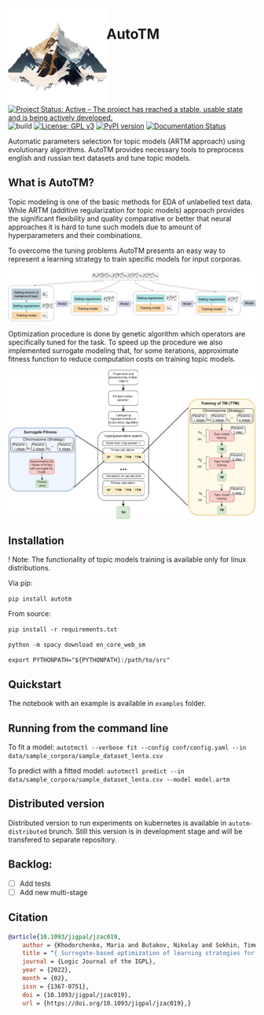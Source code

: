 
<img align="left" src="docs/img/MyLogo.png" alt="Library scheme" height="200"/>

# AutoTM

[![Project Status: Active – The project has reached a stable, usable state and is being actively developed.](https://www.repostatus.org/badges/latest/active.svg)](https://www.repostatus.org/#active)
![build](https://github.com/ngc436/AutoTM/actions/workflows/build.yaml/badge.svg)
[![License: GPL v3](https://img.shields.io/badge/License-GPLv3-blue.svg)](https://www.gnu.org/licenses/gpl-3.0)
[![PyPI version](https://badge.fury.io/py/autotm.svg)](https://badge.fury.io/py/autotm)
[![Documentation Status](https://readthedocs.org/projects/autotm/badge/?version=latest)](https://autotm.readthedocs.io/en/latest/?badge=latest)

Automatic parameters selection for topic models (ARTM approach) using evolutionary algorithms. 
AutoTM provides necessary tools to preprocess english and russian text datasets and tune topic models.

## What is AutoTM?
Topic modeling is one of the basic methods for EDA of unlabelled text data. While ARTM (additive regularization 
for topic models) approach provides the significant flexibility and quality comparative or better that neural 
approaches it is hard to tune such models due to amount of hyperparameters and their combinations.

To overcome the tuning problems AutoTM presents an easy way to represent a learning strategy to train specific models for input corporas.

<img src="docs/img/strategy.png" alt="Learning strategy representation" height=""/>

Optimization procedure is done by genetic algorithm which operators are specifically tuned for 
the task. To speed up the procedure we also implemented surrogate modeling that, for some iterations, 
approximate fitness function to reduce computation costs on training topic models.

<img src="docs/img/img_library_eng.png" alt="Library scheme" height=""/>


## Installation

! Note: The functionality of topic models training is available only for linux distributions.

Via pip:

```pip install autotm```

From source:

```pip install -r requirements.txt```  

```python -m spacy download en_core_web_sm```

```export PYTHONPATH="${PYTHONPATH}:/path/to/src"```

[//]: # (## Dataset and )

## Quickstart

The notebook with an example is available in ```examples``` folder.

## Running from the command line

To fit a model:
```autotmctl --verbose fit --config conf/config.yaml --in data/sample_corpora/sample_dataset_lenta.csv```

To predict with a fitted model:
```autotmctl predict --in data/sample_corpora/sample_dataset_lenta.csv --model model.artm```

## Distributed version

Distributed version to run experiments on kubernetes is available in ```autotm-distributed``` brunch. Still this version is in development stage and will be transfered to separate repository.

## Backlog:
- [ ] Add tests
- [ ] Add new multi-stage 
 
## Citation

```bibtex
@article{10.1093/jigpal/jzac019,
    author = {Khodorchenko, Maria and Butakov, Nikolay and Sokhin, Timur and Teryoshkin, Sergey},
    title = "{ Surrogate-based optimization of learning strategies for additively regularized topic models}",
    journal = {Logic Journal of the IGPL},
    year = {2022},
    month = {02},
    issn = {1367-0751},
    doi = {10.1093/jigpal/jzac019},
    url = {https://doi.org/10.1093/jigpal/jzac019},}

```
